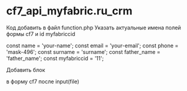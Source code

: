 # cf7_api_myfabric.ru_crm
Код добавить в файл function.php 
Указать актуальные имена полей формы cf7 и id myfabriccid

  const name = 'your-name';
  const email = 'your-email';
  const phone = 'mask-496';
  const surname = 'surname';
  const father_name = 'father_name';
  const myfabriccid = '11';

Добавить блок <div class="ffiles"></div>  в форму cf7 после input(file)
